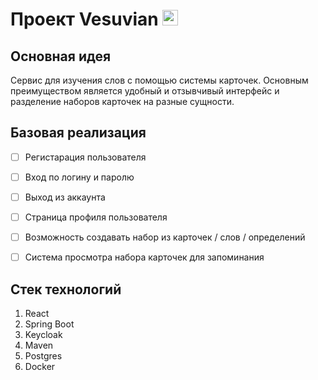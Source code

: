 # Проект Vesuvian <img src="https://i.ibb.co/QpMVQZF/123.png" alt="MarineGEO circle logo" style="height: 25px; width:25x;"/>




## Основная идея

Сервис для изучения слов с помощью системы карточек. Основным преимуществом является удобный и отзывчивый интерфейс и разделение наборов карточек на разные сущности.


## Базовая реализация

- [ ] Регистарация пользователя
- [ ] Вход по логину и паролю
- [ ] Выход из аккаунта
- [ ] Страница профиля пользователя
- [ ] Возможность создавать набор из карточек / слов / определений
- [ ] Система просмотра набора карточек для запоминания


## Стек технологий

1) React
2) Spring Boot
3) Keycloak
4) Maven
5) Postgres
6) Docker 



